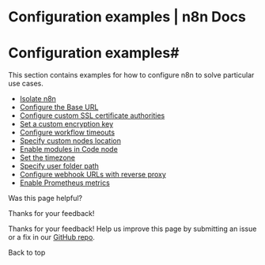 # Configuration examples | n8n Docs

[ ](https://github.com/n8n-io/n8n-docs/edit/main/docs/hosting/configuration/configuration-examples/index.md "Edit this page")

# Configuration examples#

This section contains examples for how to configure n8n to solve particular use cases.

  * [Isolate n8n](/hosting/configuration/configuration-examples/isolation/)
  * [Configure the Base URL](/hosting/configuration/configuration-examples/base-url/)
  * [Configure custom SSL certificate authorities](/hosting/configuration/configuration-examples/custom-certificate-authority/)
  * [Set a custom encryption key](/hosting/configuration/configuration-examples/encryption-key/)
  * [Configure workflow timeouts](/hosting/configuration/configuration-examples/execution-timeout/)
  * [Specify custom nodes location](/hosting/configuration/configuration-examples/custom-nodes-location/)
  * [Enable modules in Code node](/hosting/configuration/configuration-examples/modules-in-code-node/)
  * [Set the timezone](/hosting/configuration/configuration-examples/time-zone/)
  * [Specify user folder path](/hosting/configuration/configuration-examples/user-folder/)
  * [Configure webhook URLs with reverse proxy](/hosting/configuration/configuration-examples/webhook-url/)
  * [Enable Prometheus metrics](/hosting/configuration/configuration-examples/prometheus/)

Was this page helpful? 

Thanks for your feedback! 

Thanks for your feedback! Help us improve this page by submitting an issue or a fix in our [GitHub repo](https://github.com/n8n-io/n8n-docs). 

Back to top